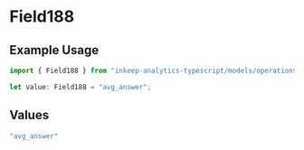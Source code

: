 # Field188

## Example Usage

```typescript
import { Field188 } from "inkeep-analytics-typescript/models/operations";

let value: Field188 = "avg_answer";
```

## Values

```typescript
"avg_answer"
```